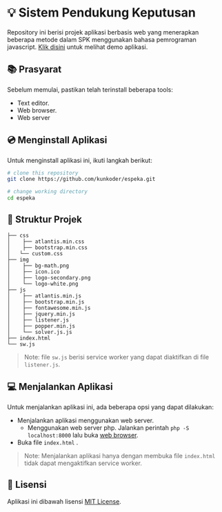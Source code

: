 # :bulb: Sistem Pendukung Keputusan

Repository ini berisi projek aplikasi berbasis web yang menerapkan beberapa metode dalam SPK menggunakan bahasa pemrograman javascript. [Klik disini](https://espeka.vercel.app) untuk melihat demo aplikasi.

## :books: Prasyarat

Sebelum memulai, pastikan telah terinstall beberapa tools:
* Text editor.
* Web browser.
* Web server

## :cd: Menginstall Aplikasi

Untuk menginstall aplikasi ini, ikuti langkah berikut:

```sh
# clone this repository
git clone https://github.com/kunkoder/espeka.git

# change working directory
cd espeka
```

## :open_file_folder: Struktur Projek

```text
├── css
│    ├── atlantis.min.css
│    ├── bootstrap.min.css
│   └── custom.css
├── img
│    ├── bg-math.png
│    ├── icon.ico
│    ├── logo-secondary.png
│    └── logo-white.png
├── js
│    ├── atlantis.min.js
│    ├── bootstrap.min.js
│    ├── fontawesome.min.js
│    ├── jquery.min.js
│    ├── listener.js
│    ├── popper.min.js
│    └── solver.js.js
├── index.html
└── sw.js
```

>Note: file `sw.js` berisi service worker yang dapat diaktifkan di file `listener.js`.

## :computer: Menjalankan Aplikasi

Untuk menjalankan aplikasi ini, ada beberapa opsi yang dapat dilakukan:
* Menjalankan aplikasi menggunakan web server. 
    * Menggunakan web server php. Jalankan perintah `php -S localhost:8000` lalu buka [web browser](http://localhost:8000).
* Buka file `index.html` .
>Note: Menjalankan aplikasi hanya dengan membuka file `index.html` tidak dapat mengaktifkan service worker.

## :loudspeaker: Lisensi

Aplikasi ini dibawah lisensi [MIT License](https://github.com/kunkoder/espeka/blob/main/LICENSE).
